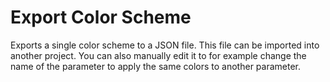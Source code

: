 # Export Color Scheme

Exports a single color scheme to a JSON file. This file can be imported into another project. You can also manually edit it to for example change the name of the parameter to apply the same colors to another parameter.
